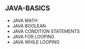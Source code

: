 ## JAVA-BASICS
* JAVA MATH
* JAVA BOOLEAN
* JAVA CONDITION STATEMENTS
* JAVA FOR LOOPING
* JAVA WHILE LOOPING
  
